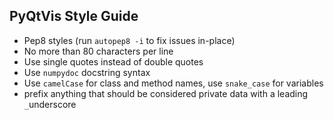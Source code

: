 PyQtVis Style Guide
-----------------
-   Pep8 styles (run `autopep8 -i` to fix issues in-place)
-   No more than 80 characters per line
-   Use single quotes instead of double quotes
-   Use `numpydoc` docstring syntax
-   Use `camelCase` for class and method names, use `snake_case` for variables
-   prefix anything that should be considered private data with a leading
    `_`underscore

